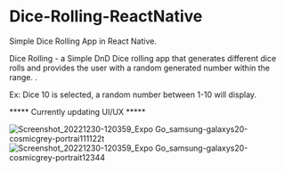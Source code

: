 # Dice-Rolling-ReactNative
Simple Dice Rolling App in React Native. 

Dice Rolling - a Simple DnD Dice rolling app that generates different dice rolls and provides the user with a random generated number within the range. .

Ex: Dice 10 is selected, a random number between 1-10 will display. 

***** Currently updating UI/UX *****


![Screenshot_20221230-120359_Expo Go_samsung-galaxys20-cosmicgrey-portrai111122t](https://user-images.githubusercontent.com/78323898/210204610-7b68be39-c687-4d9e-bfe7-fd0a937bdd62.png)
![Screenshot_20221230-120359_Expo Go_samsung-galaxys20-cosmicgrey-portrait12344](https://user-images.githubusercontent.com/78323898/210204626-4e8d9d62-59b0-4af3-adc7-065aeb120e9b.png)
